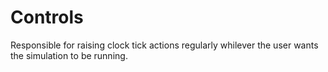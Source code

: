 # Controls

Responsible for raising clock tick actions regularly whilever the user
wants the simulation to be running.

